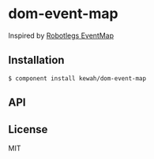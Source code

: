 
# dom-event-map

Inspired by [Robotlegs EventMap](https://github.com/robotlegs/robotlegs-framework)

## Installation

    $ component install kewah/dom-event-map

## API




## License

  MIT
